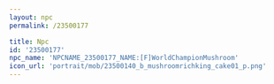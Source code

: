 ```yaml
---
layout: npc
permalink: /23500177

title: Npc
id: '23500177'
npc_name: 'NPCNAME_23500177_NAME:[F]WorldChampionMushroom'
icon_url: 'portrait/mob/23500140_b_mushroomrichking_cake01_p.png'
---
```

